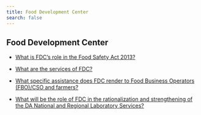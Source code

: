 ```yaml
---
title: Food Development Center
search: false
---
```


## Food Development Center


 - [What is FDC’s role in the Food Safety Act 2013?](/fy-2022-plan-and-budget/food-development-center/what-is-fdc's-role-in-the-food-safety-act-2013)
    
 - [What are the services of FDC?](/fy-2022-plan-and-budget/food-development-center/what-are-the-services-of-fdc)
    
 - [What specific assistance does FDC render to Food Business Operators (FBO)/CSO and farmers?](/fy-2022-plan-and-budget/food-development-center/what-specific-assistance-does-fdc-render-to-food-business-operators-(fbo)cso-and-farmers)
    
 - [What will be the role of FDC in the rationalization and strengthening of the DA National and Regional Laboratory Services?](/fy-2022-plan-and-budget/food-development-center/what-will-be-the-role-of-fdc-in-the-rationalization-and-strengthening-of-the-da-national-and-regiona)
    
